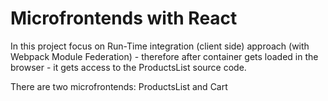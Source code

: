 # Microfrontends with React

In this project focus on Run-Time integration (client side) approach (with Webpack Module Federation) - therefore after container gets loaded in the browser - it gets access to the ProductsList source code. 


There are two microfrontends: ProductsList and Cart 